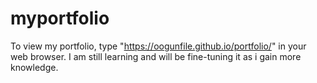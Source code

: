 # myportfolio

To view my portfolio, type "https://oogunfile.github.io/portfolio/" in your web browser. 
I am still learning and will be fine-tuning it as i gain more knowledge. 
